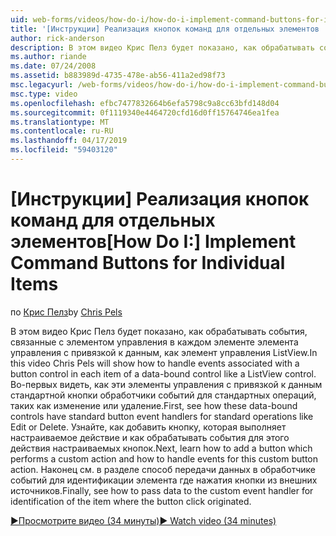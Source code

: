 ```yaml
---
uid: web-forms/videos/how-do-i/how-do-i-implement-command-buttons-for-individual-items
title: '[Инструкции] Реализация кнопок команд для отдельных элементов | Документация Майкрософт'
author: rick-anderson
description: В этом видео Крис Пелз будет показано, как обрабатывать события, связанные с элементом управления в каждом элементе элемента управления с привязкой к данным, как элемент управления ListView. Во-первых...
ms.author: riande
ms.date: 07/24/2008
ms.assetid: b883989d-4735-478e-ab56-411a2ed98f73
msc.legacyurl: /web-forms/videos/how-do-i/how-do-i-implement-command-buttons-for-individual-items
msc.type: video
ms.openlocfilehash: efbc7477832664b6efa5798c9a8cc63bfd148d04
ms.sourcegitcommit: 0f1119340e4464720cfd16d0ff15764746ea1fea
ms.translationtype: MT
ms.contentlocale: ru-RU
ms.lasthandoff: 04/17/2019
ms.locfileid: "59403120"
---
```

# <a name="how-do-i-implement-command-buttons-for-individual-items"></a><span data-ttu-id="cbcc0-104">[Инструкции] Реализация кнопок команд для отдельных элементов</span><span class="sxs-lookup"><span data-stu-id="cbcc0-104">[How Do I:] Implement Command Buttons for Individual Items</span></span>

<span data-ttu-id="cbcc0-105">по [Крис Пелз](https://twitter.com/chrispels)</span><span class="sxs-lookup"><span data-stu-id="cbcc0-105">by [Chris Pels](https://twitter.com/chrispels)</span></span>

<span data-ttu-id="cbcc0-106">В этом видео Крис Пелз будет показано, как обрабатывать события, связанные с элементом управления в каждом элементе элемента управления с привязкой к данным, как элемент управления ListView.</span><span class="sxs-lookup"><span data-stu-id="cbcc0-106">In this video Chris Pels will show how to handle events associated with a button control in each item of a data-bound control like a ListView control.</span></span> <span data-ttu-id="cbcc0-107">Во-первых видеть, как эти элементы управления с привязкой к данным стандартной кнопки обработчики событий для стандартных операций, таких как изменение или удаление.</span><span class="sxs-lookup"><span data-stu-id="cbcc0-107">First, see how these data-bound controls have standard button event handlers for standard operations like Edit or Delete.</span></span> <span data-ttu-id="cbcc0-108">Узнайте, как добавить кнопку, которая выполняет настраиваемое действие и как обрабатывать события для этого действия настраиваемых кнопок.</span><span class="sxs-lookup"><span data-stu-id="cbcc0-108">Next, learn how to add a button which performs a custom action and how to handle events for this custom button action.</span></span> <span data-ttu-id="cbcc0-109">Наконец см. в разделе способ передачи данных в обработчике событий для идентификации элемента где нажатия кнопки из внешних источников.</span><span class="sxs-lookup"><span data-stu-id="cbcc0-109">Finally, see how to pass data to the custom event handler for identification of the item where the button click originated.</span></span>

[<span data-ttu-id="cbcc0-110">&#9654;Просмотрите видео (34 минуты)</span><span class="sxs-lookup"><span data-stu-id="cbcc0-110">&#9654; Watch video (34 minutes)</span></span>](https://channel9.msdn.com/Blogs/ASP-NET-Site-Videos/how-do-i-implement-command-buttons-for-individual-items)
